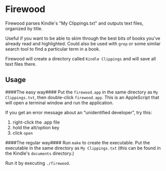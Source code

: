 Firewood
========

Firewood parses Kindle's "My Clippings.txt" and outputs text files, organized by title.

Useful if you want to be able to skim through the best bits of books you've already read and highlighted. Could also be used with `grep` or some similar search tool to find a particular term in a book.

Firewood will create a directory called `Kindle Clippings` and will save all text files there.

Usage
-----
####The easy way####
Put the `firewood.app` in the same directory as `My Clippings.txt`, then double-click `firewood.app`. This is an AppleScript that will open a terminal window and run the application.

If you get an error message about an “unidentified developer”, try this:

1. right-click the .app file
2. hold the alt/option key
3. click `open`

####The regular way####
Run `make` to create the executable. Put the executable in the same directory as `My Clippings.txt` (this can be found in the Kindle's `documents` directory.)

Run it by executing `./firewood`.


